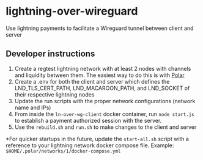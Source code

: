 # lightning-over-wireguard
Use lightning payments to facilitate a Wireguard tunnel between client and server

## Developer instructions
1. Create a regtest lightning network with at least 2 nodes with channels and liquidity between them. The easiest way to do this is with [Polar](https://lightningpolar.com/)
2. Create a .env for both the client and server which defines the LND_TLS_CERT_PATH, LND_MACAROON_PATH, and LND_SOCKET of their respective lightning nodes
3. Update the run scripts with the proper network configurations (network name and IPs)
4. From inside the `ln-over-wg-client` docker container, run `node start.js` to establish a payment authorized session with the server.
5. Use the `rebuild.sh` and `run.sh` to make changes to the client and server

*For quicker startups in the future, update the `start-all.sh` script with a reference to your lightning network docker compose file. Example: `$HOME/.polar/networks/1/docker-compose.yml`
